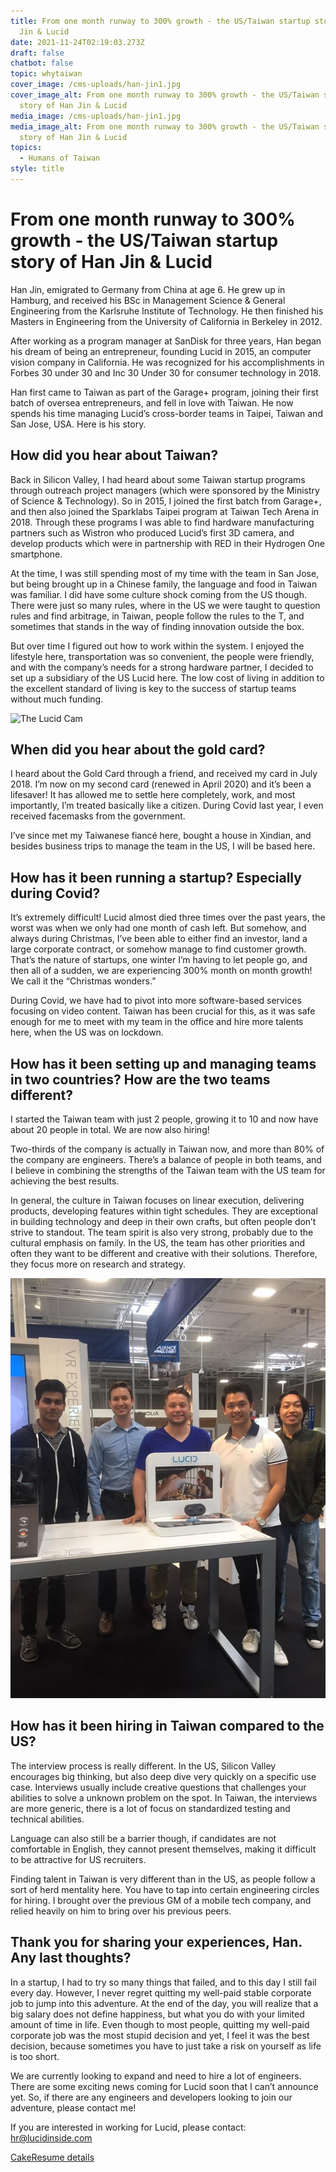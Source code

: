 ```yaml
---
title: From one month runway to 300% growth - the US/Taiwan startup story of Han
  Jin & Lucid
date: 2021-11-24T02:19:03.273Z
draft: false
chatbot: false
topic: whytaiwan
cover_image: /cms-uploads/han-jin1.jpg
cover_image_alt: From one month runway to 300% growth - the US/Taiwan startup
  story of Han Jin & Lucid
media_image: /cms-uploads/han-jin1.jpg
media_image_alt: From one month runway to 300% growth - the US/Taiwan startup
  story of Han Jin & Lucid
topics:
  - Humans of Taiwan
style: title
---
```

# From one month runway to 300% growth - the US/Taiwan startup story of Han Jin & Lucid

Han Jin, emigrated to Germany from China at age 6.  He grew up in Hamburg, and received his BSc in Management Science & General Engineering from the Karlsruhe Institute of Technology. He then finished his Masters in Engineering from the University of California in Berkeley in 2012.  

After working as a program manager at SanDisk for three years, Han began his dream of being an entrepreneur, founding Lucid in 2015, an computer vision company in California. He was recognized for his accomplishments in Forbes 30 under 30 and Inc 30 Under 30 for consumer technology in 2018.  

Han first came to Taiwan as part of the Garage+ program, joining their first batch of oversea entrepreneurs, and fell in love with Taiwan.  He now spends his time managing Lucid’s cross-border teams in Taipei, Taiwan and San Jose, USA. Here is his story. 

## How did you hear about Taiwan?

Back in Silicon Valley, I had heard about some Taiwan startup programs through outreach project managers (which were sponsored by the Ministry of Science & Technology).  So in 2015, I joined the first batch from Garage+, and then also joined the Sparklabs Taipei program at Taiwan Tech Arena in 2018. Through these programs I was able to find hardware manufacturing partners such as Wistron who produced Lucid’s first 3D camera, and develop products which were in partnership with RED in their Hydrogen One smartphone.

At the time, I was still spending most of my time with the team in San Jose, but being brought up in a Chinese family, the language and food in Taiwan was familiar.  I did have some culture shock coming from the US though.  There were just so many rules, where in the US we were taught to question rules and find arbitrage, in Taiwan, people follow the rules to the T, and sometimes that stands in the way of finding innovation outside the box. 

But over time I figured out how to work within the system.  I enjoyed the lifestyle here, transportation was so convenient, the people were friendly, and with the company’s needs for a strong hardware partner, I decided to set up a subsidiary of the US Lucid here. The low cost of living in addition to the excellent standard of living is key to the success of startup teams without much funding. 

![The Lucid Cam](/cms-uploads/han-jin2.jpg)

## When did you hear about the gold card?

I heard about the Gold Card through a friend, and received my card in July 2018.  I’m now on my second card (renewed in April 2020) and it’s been a lifesaver!  It has allowed me to settle here completely, work, and most importantly, I’m treated basically like a citizen.  During Covid last year, I even received facemasks from the government. 

I’ve since met my Taiwanese fiancé here, bought a house in Xindian, and besides business trips to manage the team in the US, I will be based here. 

## How has it been running a startup? Especially during Covid?

It’s extremely difficult!  Lucid almost died three times over the past years, the worst was when we only had one month of cash left.  But somehow, and always during Christmas, I’ve been able to either find an investor, land a large corporate contract, or somehow manage to find customer growth.  That’s the nature of startups, one winter I’m having to let people go, and then all of a sudden, we are experiencing 300% month on month growth! We call it the “Christmas wonders.” 

During Covid, we have had to pivot into more software-based services focusing on video content. Taiwan has been crucial for this, as it was safe enough for me to meet with my team in the office and hire more talents here, when the US was on lockdown. 

## How has it been setting up and managing teams in two countries? How are the two teams different?

I started the Taiwan team with just 2 people, growing it to 10 and now have about 20 people in total.  We are now also hiring! 

Two-thirds of the company is actually in Taiwan now, and more than 80% of the company are engineers. There’s a balance of people in both teams, and I believe in combining the strengths of the Taiwan team with the US team for achieving the best results. 

In general, the culture in Taiwan focuses on linear execution, delivering products, developing features within tight schedules. They are exceptional in building technology and deep in their own crafts, but often people don’t strive to standout. The team spirit is also very strong, probably due to the cultural emphasis on family.  In the US, the team has other priorities and often they want to be different and creative with their solutions.  Therefore, they focus more on research and strategy. 

![With the team launching LucidCam at Best Buy, Mountain View, CA](/cms-uploads/han-jin3.jpg)

## How has it been hiring in Taiwan compared to the US?

The interview process is really different.  In the US, Silicon Valley encourages big thinking, but also deep dive very quickly on a specific use case.  Interviews usually include creative questions that challenges your abilities to solve a unknown problem on the spot.  In Taiwan, the interviews are more generic, there is a lot of focus on standardized testing and technical abilities.  

Language can also still be a barrier though, if candidates are not comfortable in English, they cannot present themselves, making it difficult to be attractive for US recruiters. 

Finding talent in Taiwan is very different than in the US, as people follow a sort of herd mentality here. You have to tap into certain engineering circles for hiring. I brought over the previous GM of a mobile tech company, and relied heavily on him to bring over his previous peers. 

## Thank you for sharing your experiences, Han. Any last thoughts?

In a startup, I had to try so many things that failed, and to this day I still fail every day. However, I never regret quitting my well-paid stable corporate job to jump into this adventure. At the end of the day, you will realize that a big salary does not define happiness, but what you do with your limited amount of time in life. Even though to most people, quitting my well-paid corporate job was the most stupid decision and yet, I feel it was the best decision, because sometimes you have to just take a risk on yourself as life is too short.  

We are currently looking to expand and need to hire a lot of engineers. There are some exciting news coming for Lucid soon that I can’t announce yet. So, if there are any engineers and developers looking to join our adventure, please contact me!



If you are interested in working for Lucid, please contact: hr@lucidinside.com

[CakeResume details](https://www.cakeresume.com/companies/lucid/jobs)